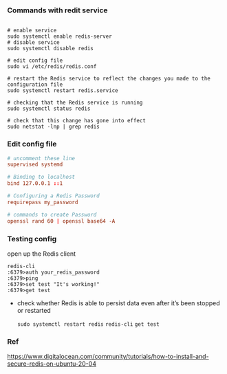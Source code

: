 ### Commands with redit service

```shell

# enable service
sudo systemctl enable redis-server
# disable service
sudo systemctl disable redis

# edit config file
sudo vi /etc/redis/redis.conf

# restart the Redis service to reflect the changes you made to the configuration file
sudo systemctl restart redis.service

# checking that the Redis service is running
sudo systemctl status redis

# check that this change has gone into effect
sudo netstat -lnp | grep redis
```

### Edit config file

```redis.conf
# uncomment these line
supervised systemd

# Binding to localhost
bind 127.0.0.1 ::1

# Configuring a Redis Password
requirepass my_password

# commands to create Password
openssl rand 60 | openssl base64 -A

```

###  Testing config

open up the Redis client

```shell
redis-cli
:6379>auth your_redis_password
:6379>ping
:6379>set test "It's working!"
:6379>get test
```
- check whether Redis is able to persist data even after it’s been stopped or restarted

    `sudo systemctl restart redis`
    `redis-cli`
    `get test `

### Ref

https://www.digitalocean.com/community/tutorials/how-to-install-and-secure-redis-on-ubuntu-20-04

